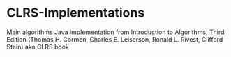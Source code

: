 # CLRS-Implementations
Main algorithms Java implementation from Introduction to Algorithms, Third Edition (Thomas H. Cormen, Charles E. Leiserson, Ronald L. Rivest, Clifford Stein) aka CLRS book
